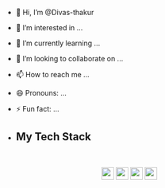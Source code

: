 - 👋 Hi, I’m @Divas-thakur
- 👀 I’m interested in ...
- 🌱 I’m currently learning ...
- 💞️ I’m looking to collaborate on ...
- 📫 How to reach me ...
- 😄 Pronouns: ...
- ⚡ Fun fact: ...

- ## My **Tech** Stack
<br />

<p align="center">

<img src="https://img.shields.io/badge/React.js-61DAFB?style=for-the-badge&logo=react&logoColor=white" height="25"/>

<img src="https://img.shields.io/badge/HTML5-E34F26?style=for-the-badge&logo=html5&logoColor=white" height="25"/> 
    
<img src="https://img.shields.io/badge/CSS3-1572B6?style=for-the-badge&logo=css3&logoColor=white" height="25"/> 
    
<img src="https://img.shields.io/badge/javascript-F7DF1E.svg?&style=for-the-badge&logo=javascript&logoColor=white" height="25"/> 


    
 
</p>
<br/>

<!---
Divas-thakur/Divas-thakur is a ✨ special ✨ repository because its `README.md` (this file) appears on your GitHub profile.
You can click the Preview link to take a look at your changes.
--->
